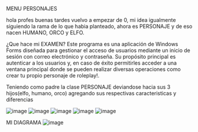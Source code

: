 MENU PERSONAJES


hola profes buenas tardes vuelvo a empezar de 0, mi idea igualmente siguiendo la rama de lo que habia planteado, ahora es PERSONAJE y de eso nacen HUMANO, ORCO y ELFO.


¿Que hace mi EXAMEN?
Este programa es una aplicación de Windows Forms diseñada para gestionar el acceso de usuarios mediante un inicio de sesión con correo electrónico y contraseña. Su propósito principal es autenticar a los usuarios y, en caso de éxito permitirles acceder a una ventana principal donde se pueden realizar diversas operaciones como crear tu propio personaje de roleplay!.

Teniendo como padre la clase PERSONAJE deviandose hacia sus 3 hijos(elfo, humano, orco) agregando sus respectivas caracteristicas y diferencias



![image](https://github.com/Agusslo/Lopez.Agustin.PrimerParcial/assets/98591977/9a358e8b-2022-4c63-ad1b-484486bdf094) ![image](https://github.com/Agusslo/Lopez.Agustin.PrimerParcial/assets/98591977/fe7707b1-1c26-4729-8148-92ea6d6afaf9) ![image](https://github.com/Agusslo/Lopez.Agustin.PrimerParcial/assets/98591977/645ae954-a900-4398-b01f-0f1949f39a2b) ![image](https://github.com/Agusslo/Lopez.Agustin.PrimerParcial/assets/98591977/e8f5b809-d530-47c2-a71a-d9880696085f) ![image](https://github.com/Agusslo/Lopez.Agustin.PrimerParcial/assets/98591977/d2e3c1d2-c78f-479d-93e1-8e884fa0f4c8)






MI DIAGRAMA
![image](https://github.com/Agusslo/Lopez.Agustin.PrimerParcial/assets/98591977/7accc5f4-9af6-402c-afe9-5cb4383b59a0)







